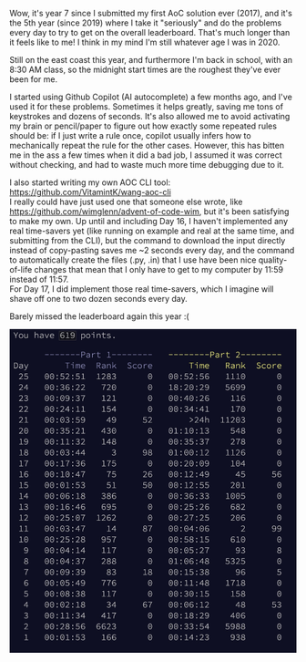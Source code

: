 Wow, it's year 7 since I submitted my first AoC solution ever (2017), and it's the 5th year (since 2019) where I take it "seriously" and do the problems every day to try to get on the overall leaderboard. That's much longer than it feels like to me! I think in my mind I'm still whatever age I was in 2020.

Still on the east coast this year, and furthermore I'm back in school, with an 8:30 AM class, so the midnight start times are the roughest they've ever been for me.

I started using Github Copilot (AI autocomplete) a few months ago, and I've used it for these problems. Sometimes it helps greatly, saving me tons of keystrokes and dozens of seconds. It's also allowed me to avoid activating my brain or pencil/paper to figure out how exactly some repeated rules should be: if I just write a rule once, copilot usually infers how to mechanically repeat the rule for the other cases. However, this has bitten me in the ass a few times when it did a bad job, I assumed it was correct without checking, and had to waste much more time debugging due to it.

I also started writing my own AOC CLI tool: https://github.com/VitamintK/wang-aoc-cli  
I really could have just used one that someone else wrote, like https://github.com/wimglenn/advent-of-code-wim, but it's been satisfying to make my own. Up until and including Day 16, I haven't implemented any real time-savers yet (like running on example and real at the same time, and submitting from the CLI), but the command to download the input directly instead of copy-pasting saves me ~2 seconds every day, and the command to automatically create the files (.py, .in) that I use have been nice quality-of-life changes that mean that I only have to get to my computer by 11:59 instead of 11:57.  
For Day 17, I did implement those real time-savers, which I imagine will shave off one to two dozen seconds every day. 

Barely missed the leaderboard again this year :(

![](ldrbrd.jpg)
